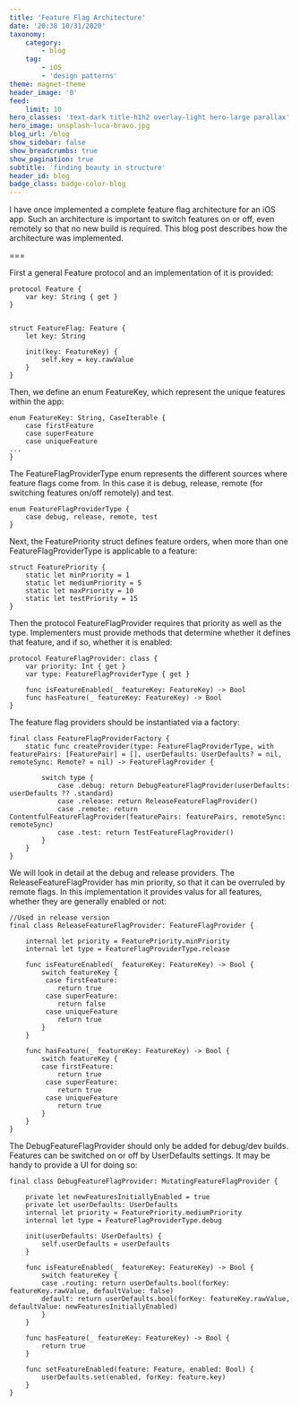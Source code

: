 ```yaml
---
title: 'Feature Flag Architecture'
date: '20:38 10/31/2020'
taxonomy:
    category:
        - blog
    tag:
        - iOS
        - 'design patterns'
theme: magnet-theme
header_image: '0'
feed:
    limit: 10
hero_classes: 'text-dark title-h1h2 overlay-light hero-large parallax'
hero_image: unsplash-luca-bravo.jpg
blog_url: /blog
show_sidebar: false
show_breadcrumbs: true
show_pagination: true
subtitle: 'finding beauty in structure'
header_id: blog
badge_class: badge-color-blog
---
```


I have once implemented a complete feature flag architecture for an iOS app. Such an architecture is important to switch features on or off, even remotely so that no new build is required. This blog post describes how the architecture was implemented.

===

First a general Feature protocol and an implementation of it is provided:

```
protocol Feature {
    var key: String { get }
}


struct FeatureFlag: Feature {
    let key: String
    
    init(key: FeatureKey) {
        self.key = key.rawValue
    }
}
```

Then, we define an enum FeatureKey, which represent the unique features within the app:

```
enum FeatureKey: String, CaseIterable {
    case firstFeature
    case superFeature
    case uniqueFeature
...
}
```

The FeatureFlagProviderType enum represents the different sources where feature flags come from. 
In this case it is debug, release, remote (for switching  features on/off remotely) and test.

```
enum FeatureFlagProviderType {
    case debug, release, remote, test
}
```

Next, the FeaturePriority struct defines feature orders, when more than one FeatureFlagProviderType is applicable to a feature:

```
struct FeaturePriority {
    static let minPriority = 1
    static let mediumPriority = 5
    static let maxPriority = 10
    static let testPriority = 15
}
```

Then the protocol FeatureFlagProvider requires that priority as well as the type. Implementers must provide methods that determine whether it defines that feature, and if so, whether it is enabled:

```
protocol FeatureFlagProvider: class {
    var priority: Int { get }
    var type: FeatureFlagProviderType { get }
    
    func isFeatureEnabled(_ featureKey: FeatureKey) -> Bool
    func hasFeature(_ featureKey: FeatureKey) -> Bool
}
```

The feature flag providers should be instantiated via a factory:

```
final class FeatureFlagProviderFactory {
    static func createProvider(type: FeatureFlagProviderType, with featurePairs: [FeaturePair] = [], userDefaults: UserDefaults? = nil, remoteSync: Remote? = nil) -> FeatureFlagProvider {
        
        switch type {
            case .debug: return DebugFeatureFlagProvider(userDefaults: userDefaults ?? .standard)
            case .release: return ReleaseFeatureFlagProvider()
            case .remote: return ContentfulFeatureFlagProvider(featurePairs: featurePairs, remoteSync: remoteSync)
            case .test: return TestFeatureFlagProvider()
        }
    }
}
```

We will look in detail at the debug and release providers. The ReleaseFeatureFlagProvider has min priority, so that it can be overruled by remote flags. In this implementation it provides valus for all features, whether they are generally enabled or not:

```
//Used in release version
final class ReleaseFeatureFlagProvider: FeatureFlagProvider {
    
    internal let priority = FeaturePriority.minPriority
    internal let type = FeatureFlagProviderType.release
    
    func isFeatureEnabled(_ featureKey: FeatureKey) -> Bool {
        switch featureKey {
         case firstFeature:
         	return true
         case superFeature:
         	return false
         case uniqueFeature
         	return true
        }
    }
    
    func hasFeature(_ featureKey: FeatureKey) -> Bool {
        switch featureKey {
        case firstFeature:
         	return true
         case superFeature:
         	return true
         case uniqueFeature
         	return true
        }
    }
}
```

The DebugFeatureFlagProvider should only be added for debug/dev builds. Features can be switched on or off by UserDefaults settings. It may be handy to provide a UI for doing so:

```
final class DebugFeatureFlagProvider: MutatingFeatureFlagProvider {
    
    private let newFeaturesInitiallyEnabled = true
    private let userDefaults: UserDefaults
    internal let priority = FeaturePriority.mediumPriority
    internal let type = FeatureFlagProviderType.debug
    
    init(userDefaults: UserDefaults) {
        self.userDefaults = userDefaults
    }
    
    func isFeatureEnabled(_ featureKey: FeatureKey) -> Bool {
        switch featureKey {
        case .routing: return userDefaults.bool(forKey: featureKey.rawValue, defaultValue: false)
        default: return userDefaults.bool(forKey: featureKey.rawValue, defaultValue: newFeaturesInitiallyEnabled)
        }
    }
    
    func hasFeature(_ featureKey: FeatureKey) -> Bool {
        return true
    }
    
    func setFeatureEnabled(feature: Feature, enabled: Bool) {
        userDefaults.set(enabled, forKey: feature.key)
    }
}
```